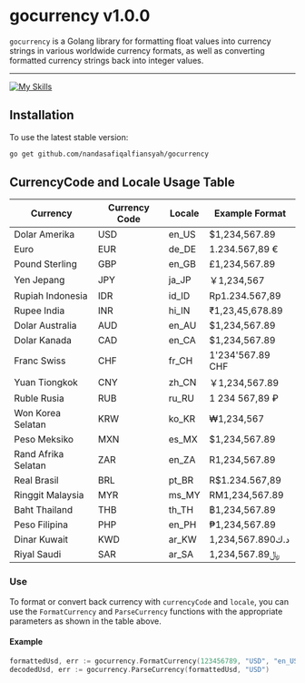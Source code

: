 # gocurrency v1.0.0

`gocurrency` is a Golang library for formatting float values ​​into currency strings in various worldwide currency formats, as well as converting formatted currency strings back into integer values.
<hr>

[![My Skills](https://skillicons.dev/icons?i=go)](https://skillicons.dev)

## Installation
To use the latest stable version:
```bash
go get github.com/nandasafiqalfiansyah/gocurrency
```
## CurrencyCode and Locale Usage Table

| Currency       | Currency Code | Locale     | Example Format                                |
|--------------------|----------------|------------|-----------------------------------------------|
| Dolar Amerika      | USD            | en_US      | $1,234,567.89                                 |
| Euro               | EUR            | de_DE      | 1.234.567,89 €                                |
| Pound Sterling     | GBP            | en_GB      | £1,234,567.89                                 |
| Yen Jepang         | JPY            | ja_JP      | ￥1,234,567                                    |
| Rupiah Indonesia   | IDR            | id_ID      | Rp1.234.567,89                                |
| Rupee India        | INR            | hi_IN      | ₹1,23,45,678.89                               |
| Dolar Australia    | AUD            | en_AU      | $1,234,567.89                                 |
| Dolar Kanada       | CAD            | en_CA      | $1,234,567.89                                 |
| Franc Swiss        | CHF            | fr_CH      | 1'234'567.89 CHF                              |
| Yuan Tiongkok      | CNY            | zh_CN      | ￥1,234,567.89                                 |
| Ruble Rusia        | RUB            | ru_RU      | 1 234 567,89 ₽                                |
| Won Korea Selatan  | KRW            | ko_KR      | ₩1,234,567                                    |
| Peso Meksiko       | MXN            | es_MX      | $1,234,567.89                                 |
| Rand Afrika Selatan| ZAR            | en_ZA      | R1,234,567.89                                 |
| Real Brasil        | BRL            | pt_BR      | R$1.234.567,89                                |
| Ringgit Malaysia   | MYR            | ms_MY      | RM1,234,567.89                                |
| Baht Thailand      | THB            | th_TH      | ฿1,234,567.89                                 |
| Peso Filipina      | PHP            | en_PH      | ₱1,234,567.89                                 |
| Dinar Kuwait       | KWD            | ar_KW      | د.ك1,234,567.890                               |
| Riyal Saudi        | SAR            | ar_SA      | ﷼1,234,567.89                                 |

### Use

To format or convert back currency with `currencyCode` and `locale`, you can use the `FormatCurrency` and `ParseCurrency` functions with the appropriate parameters as shown in the table above.
#### Example
```go
formattedUsd, err := gocurrency.FormatCurrency(123456789, "USD", "en_US")
decodedUsd, err := gocurrency.ParseCurrency(formattedUsd, "USD")
